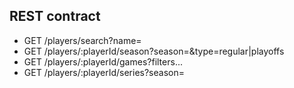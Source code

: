 ## REST contract
- GET /players/search?name=
- GET /players/:playerId/season?season=&type=regular|playoffs
- GET /players/:playerId/games?filters...
- GET /players/:playerId/series?season=

